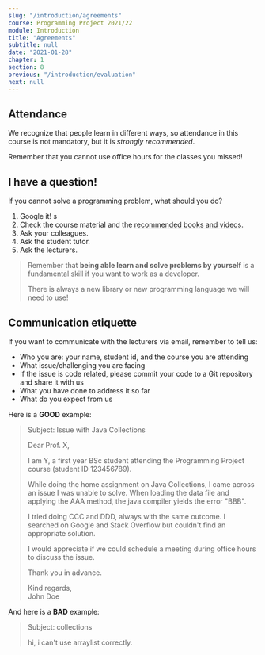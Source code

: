 ```yaml
---
slug: "/introduction/agreements"
course: Programming Project 2021/22
module: Introduction
title: "Agreements"
subtitle: null
date: "2021-01-28"
chapter: 1
section: 8
previous: "/introduction/evaluation"
next: null
---
```

 
## Attendance

We recognize that people learn in different ways, so attendance in this course is not mandatory, but it is *strongly recommended*.

Remember that you cannot use office hours for the classes you missed!

## I have a question!

If you cannot solve a programming problem, what should you do?

1. Google it! s
2. Check the course material and the [recommended books and videos](/introduction/bibliography).
3. Ask your colleagues.
4. Ask the student tutor.
5. Ask the lecturers.

> Remember that **being able learn and solve problems by yourself** is a fundamental skill if you want to work as a developer. 
>
> There is always a new library or new programming language we will need to use!

## Communication etiquette

If you want to communicate with the lecturers via email, remember to tell us:

- Who you are: your name, student id, and the course you are attending
- What issue/challenging you are facing
- If the issue is code related, please commit your code to a Git repository and share it with us
- What you have done to address it so far
- What do you expect from us
  
Here is a **GOOD** example:

> Subject: Issue with Java Collections
> 
> Dear Prof. X,
> 
> I am Y, a first year BSc student attending the Programming Project course (student ID 123456789).
> 
> While doing the home assignment on Java Collections, I came across an issue I was unable to solve. When loading the data file and applying the AAA method, the java compiler yields the error "BBB".
> 
> I tried doing CCC and DDD, always with the same outcome. I searched on Google and Stack Overflow but couldn't find an appropriate solution.
> 
> I would appreciate if we could schedule a meeting during office hours to discuss the issue.
> 
> Thank you in advance.
>
> Kind regards,  
> John Doe

And here is a **BAD** example:

> Subject: collections
>
> hi, i can't use arraylist correctly.